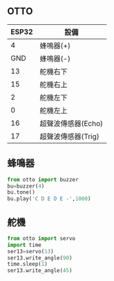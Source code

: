 ## OTTO

| ESP32 | 設備     | 
|---    |---       |
| 4     | 蜂鳴器(+)|
|GND    | 蜂鳴器(-)|
|13|舵機右下 |
|15|舵機右上 |
|2 |舵機左下 |
|0 |舵機左上 |
|16|超聲波傳感器(Echo) |
|17|超聲波傳感器(Trig) |

## 蜂鳴器
``` python 
from otto import buzzer
bu=buzzer(4)
bu.tone()
bu.play('C D E D E -',1000)
```

## 舵機
``` python 
from otto import servo
import time
ser13=servo(13)
ser13.write_angle(90)
time.sleep(1)
ser13.write_angle(45)
```